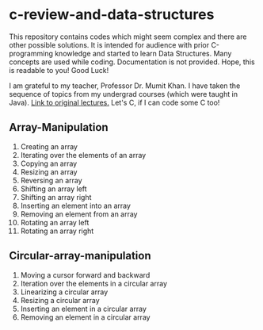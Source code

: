 # c-review-and-data-structures
This repository contains codes which might seem complex and there are other possible solutions. It is intended for audience with prior C-programming knowledge and started to learn Data Structures. Many concepts are used while coding. Documentation is not provided. Hope, this is readable to you! Good Luck!

I am grateful to my teacher, Professor Dr. Mumit Khan. I have taken the sequence of topics from my undergrad courses (which were taught in Java). [Link to original lectures.](https://drive.google.com/open?id=0Bx8FYd_6cf7mZ1c5N1BOTW9NUmM)
Let's C, if I can code some C too!

## Array-Manipulation
  1. Creating an array 
  3. Iterating over the elements of an array 
  4. Copying an array 
  5. Resizing an array 
  6. Reversing an array 
  7. Shifting an array left 
  8. Shifting an array right 
  9. Inserting an element into an array 
  10. Removing an element from an array 
  11. Rotating an array left 
  12. Rotating an array right 

## Circular-array-manipulation
  1. Moving a cursor forward and backward 
  2. Iteration over the elements in a circular array 
  3. Linearizing a circular array 
  4. Resizing a circular array 
  5. Inserting an element in a circular array 
  6. Removing an element in a circular array 
  
